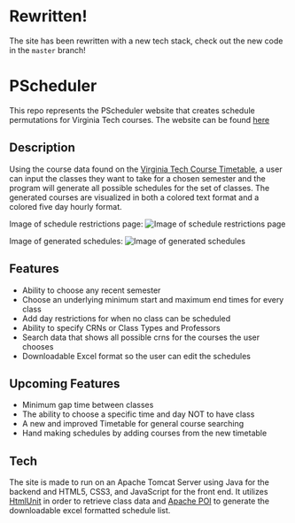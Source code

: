 # Rewritten!

The site has been rewritten with a new tech stack, check out the new code in the `master` branch!

# PScheduler

This repo represents the PScheduler website that creates schedule permutations for Virginia Tech courses.
The website can be found [here](https://pscheduler.com/)

## Description

Using the course data found on the [Virginia Tech Course Timetable](https://banweb.banner.vt.edu/ssb/prod/HZSKVTSC.P_DispRequest), a user can input the classes they want to take for a chosen semester and the program will generate all possible schedules for the set of classes. The generated courses are visualized in both a colored text format and a colored five day hourly format.

Image of schedule restrictions page:
![Image of schedule restrictions page](http://i.imgur.com/oQIaa6K.png)

Image of generated schedules:
![Image of generated schedules](http://i.imgur.com/ovfwhSa.png)

## Features

* Ability to choose any recent semester
* Choose an underlying minimum start and maximum end times for every class
* Add day restrictions for when no class can be scheduled
* Ability to specify CRNs or Class Types and Professors
* Search data that shows all possible crns for the courses the user chooses
* Downloadable Excel format so the user can edit the schedules

## Upcoming Features

* Minimum gap time between classes
* The ability to choose a specific time and day NOT to have class
* A new and improved Timetable for general course searching
* Hand making schedules by adding courses from the new timetable

## Tech

The site is made to run on an Apache Tomcat Server using Java for the backend and HTML5, CSS3, and JavaScript for the front end.
It utilizes [HtmlUnit](http://htmlunit.sourceforge.net/) in order to retrieve class data and [Apache POI](https://poi.apache.org/) to generate the downloadable excel formatted schedule list.
